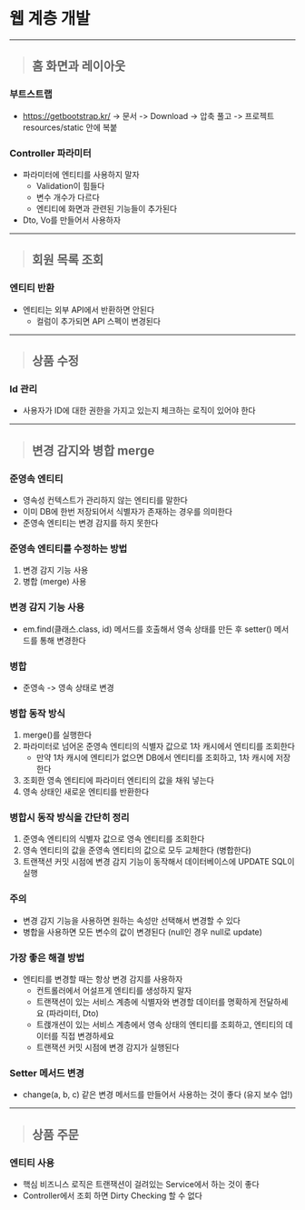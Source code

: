 
# 웹 계층 개발

---------------------------------------------------------------------------------------------------------------------------------

> ## 홈 화면과 레이아웃

### 부트스트랩
- https://getbootstrap.kr/ -> 문서 -> Download -> 압축 풀고 -> 프로젝트 resources/static 안에 복붙 


### Controller 파라미터
- 파라미터에 엔티티를 사용하지 말자
  - Validation이 힘들다
  - 변수 개수가 다르다
  - 엔티티에 화면과 관련된 기능들이 추가된다
- Dto, Vo를 만들어서 사용하자

---------------------------------------------------------------------------------------------------------------------------------

> ## 회원 목록 조회

### 엔티티 반환
- 엔티티는 외부 API에서 반환하면 안된다
    - 컬럼이 추가되면 API 스펙이 변경된다

---------------------------------------------------------------------------------------------------------------------------------

> ## 상품 수정

### Id 관리
- 사용자가 ID에 대한 권한을 가지고 있는지 체크하는 로직이 있어야 한다

---------------------------------------------------------------------------------------------------------------------------------

> ## 변경 감지와 병합 merge

### 준영속 엔티티
- 영속성 컨텍스트가 관리하지 않는 엔티티를 말한다
- 이미 DB에 한번 저장되어서 식별자가 존재하는 경우를 의미한다
- 준영속 엔티티는 변경 감지를 하지 못한다


### 준영속 엔티티를 수정하는 방법
1. 변경 감지 기능 사용
2. 병합 (merge) 사용


### 변경 감지 기능 사용
- em.find(클래스.class, id) 메서드를 호출해서 영속 상태를 만든 후 setter() 메서드를 통해 변경한다


### 병합
- 준영속 -> 영속 상태로 변경


### 병합 동작 방식
1. merge()를 실행한다
2. 파라미터로 넘어온 준영속 엔티티의 식별자 값으로 1차 캐시에서 엔티티를 조회한다
   - 만약 1차 캐시에 엔티티가 없으면 DB에서 엔티티를 조회하고, 1차 캐시에 저장한다 
3. 조회한 영속 엔티티에 파라미터 엔티티의 값을 채워 넣는다
4. 영속 상태인 새로운 엔티티를 반환한다


### 병합시 동작 방식을 간단히 정리
1. 준영속 엔티티의 식별자 값으로 영속 엔티티를 조회한다
2. 영속 엔티티의 값을 준영속 엔티티의 값으로 모두 교체한다 (병합한다)
3. 트랜잭션 커밋 시점에 변경 감지 기능이 동작해서 데이터베이스에 UPDATE SQL이 실행


### 주의
- 변경 감지 기능을 사용하면 원하는 속성만 선택해서 변경할 수 있다
- 병합을 사용하면 모든 변수의 값이 변경된다 (null인 경우 null로 update)


### 가장 좋은 해결 방법
- 엔티티를 변경할 때는 항상 변경 감지를 사용하자
  - 컨트롤러에서 어설프게 엔티티를 생성하지 말자
  - 트랜잭션이 있는 서비스 계층에 식별자와 변경할 데이터를 명확하게 전달하세요 (파라미터, Dto)
  - 트랝개션이 있는 서비스 계층에서 영속 상태의 엔티티를 조회하고, 엔티티의 데이터를 직접 변경하세요
  - 트랜잭션 커밋 시점에 변경 감지가 실행된다


### Setter 메서드 변경
- change(a, b, c) 같은 변경 메서드를 만들어서 사용하는 것이 좋다 (유지 보수 업!)

---------------------------------------------------------------------------------------------------------------------------------

> ## 상품 주문

### 엔티티 사용
- 핵심 비즈니스 로직은 트랜잭션이 걸려있는 Service에서 하는 것이 좋다
- Controller에서 조회 하면 Dirty Checking 할 수 없다






